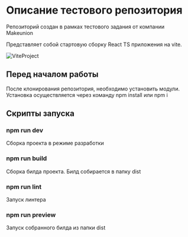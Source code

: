 # Описание тестового репозитория

Репозиторий создан в рамках тестового задания от компании Makeunion

Представляет собой стартовую сборку React TS приложения на vite.

![ViteProject](https://drive.google.com/file/d/1at3PP-YaDuxZtBPSVhex3Dzo8AVvJnaj/view?usp=drive_link)

## Перед началом работы

После клонирования репозитория, необходимо установить модули.
Установка осуществляется через команду npm install или npm i

## Скрипты запуска

### npm run dev

Сборка проекта в режиме разработки

### npm run build

Сборка билда проекта. Билд собирается в папку dist

### npm run lint

Запуск линтера

### npm run preview

Запуск собранного билда из папки dist
